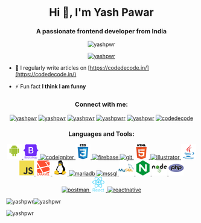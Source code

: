 <h1 align="center">Hi 👋, I'm Yash Pawar</h1>
<h3 align="center">A passionate frontend developer from India</h3>

<p align="center"> <img src="https://komarev.com/ghpvc/?username=yashpwr&label=Profile%20views&color=0e75b6&style=flat" alt="yashpwr" /> </p>

<p align="center"> <a href="https://github.com/ryo-ma/github-profile-trophy"><img src="https://github-profile-trophy.vercel.app/?username=yashpwr" alt="yashpwr" /></a> </p>

- 📝 I regularly write articles on [https://codedecode.in/](https://codedecode.in/)

- ⚡ Fun fact **I think I am funny**

<h3 align="center">Connect with me:</h3>
<p align="center">
<a href="https://dev.to/yashpwr" target="blank"><img align="center" src="https://cdn.jsdelivr.net/npm/simple-icons@3.0.1/icons/dev-dot-to.svg" alt="yashpwr" height="30" width="40" /></a>
<a href="https://twitter.com/yashpwr" target="blank"><img align="center" src="https://cdn.jsdelivr.net/npm/simple-icons@3.0.1/icons/twitter.svg" alt="yashpwr" height="30" width="40" /></a>
<a href="https://linkedin.com/in/yashpwr" target="blank"><img align="center" src="https://cdn.jsdelivr.net/npm/simple-icons@3.0.1/icons/linkedin.svg" alt="yashpwr" height="30" width="40" /></a>
<a href="https://fb.com/yashpwrr" target="blank"><img align="center" src="https://cdn.jsdelivr.net/npm/simple-icons@3.0.1/icons/facebook.svg" alt="yashpwrr" height="30" width="40" /></a>
<a href="https://instagram.com/yashpwr" target="blank"><img align="center" src="https://cdn.jsdelivr.net/npm/simple-icons@3.0.1/icons/instagram.svg" alt="yashpwr" height="30" width="40" /></a>
<a href="https://www.youtube.com/c/codedecode" target="blank"><img align="center" src="https://cdn.jsdelivr.net/npm/simple-icons@3.0.1/icons/youtube.svg" alt="codedecode" height="30" width="40" /></a>
</p>

<h3 align="center">Languages and Tools:</h3>
<p align="center"> <a href="https://developer.android.com" target="_blank"> <img src="https://raw.githubusercontent.com/devicons/devicon/master/icons/android/android-original-wordmark.svg" alt="android" width="40" height="40"/> </a> <a href="https://getbootstrap.com" target="_blank"> <img src="https://raw.githubusercontent.com/devicons/devicon/master/icons/bootstrap/bootstrap-plain-wordmark.svg" alt="bootstrap" width="40" height="40"/> </a> <a href="https://codeigniter.com" target="_blank"> <img src="https://cdn.worldvectorlogo.com/logos/codeigniter.svg" alt="codeigniter" width="40" height="40"/> </a> <a href="https://www.w3schools.com/css/" target="_blank"> <img src="https://raw.githubusercontent.com/devicons/devicon/master/icons/css3/css3-original-wordmark.svg" alt="css3" width="40" height="40"/> </a> <a href="https://firebase.google.com/" target="_blank"> <img src="https://www.vectorlogo.zone/logos/firebase/firebase-icon.svg" alt="firebase" width="40" height="40"/> </a> <a href="https://git-scm.com/" target="_blank"> <img src="https://www.vectorlogo.zone/logos/git-scm/git-scm-icon.svg" alt="git" width="40" height="40"/> </a> <a href="https://www.w3.org/html/" target="_blank"> <img src="https://raw.githubusercontent.com/devicons/devicon/master/icons/html5/html5-original-wordmark.svg" alt="html5" width="40" height="40"/> </a> <a href="https://www.adobe.com/in/products/illustrator.html" target="_blank"> <img src="https://www.vectorlogo.zone/logos/adobe_illustrator/adobe_illustrator-icon.svg" alt="illustrator" width="40" height="40"/> </a> <a href="https://www.java.com" target="_blank"> <img src="https://raw.githubusercontent.com/devicons/devicon/master/icons/java/java-original.svg" alt="java" width="40" height="40"/> </a> <a href="https://developer.mozilla.org/en-US/docs/Web/JavaScript" target="_blank"> <img src="https://raw.githubusercontent.com/devicons/devicon/master/icons/javascript/javascript-original.svg" alt="javascript" width="40" height="40"/> </a> <a href="https://laravel.com/" target="_blank"> <img src="https://raw.githubusercontent.com/devicons/devicon/master/icons/laravel/laravel-plain-wordmark.svg" alt="laravel" width="40" height="40"/> </a> <a href="https://www.linux.org/" target="_blank"> <img src="https://raw.githubusercontent.com/devicons/devicon/master/icons/linux/linux-original.svg" alt="linux" width="40" height="40"/> </a> <a href="https://mariadb.org/" target="_blank"> <img src="https://www.vectorlogo.zone/logos/mariadb/mariadb-icon.svg" alt="mariadb" width="40" height="40"/> </a> <a href="https://www.microsoft.com/en-us/sql-server" target="_blank"> <img src="https://cdn.worldvectorlogo.com/logos/microsoft-sql-server.svg" alt="mssql" width="40" height="40"/> </a> <a href="https://www.mysql.com/" target="_blank"> <img src="https://raw.githubusercontent.com/devicons/devicon/master/icons/mysql/mysql-original-wordmark.svg" alt="mysql" width="40" height="40"/> </a> <a href="https://www.nginx.com" target="_blank"> <img src="https://raw.githubusercontent.com/devicons/devicon/master/icons/nginx/nginx-original.svg" alt="nginx" width="40" height="40"/> </a> <a href="https://nodejs.org" target="_blank"> <img src="https://raw.githubusercontent.com/devicons/devicon/master/icons/nodejs/nodejs-original-wordmark.svg" alt="nodejs" width="40" height="40"/> </a> <a href="https://www.php.net" target="_blank"> <img src="https://raw.githubusercontent.com/devicons/devicon/master/icons/php/php-original.svg" alt="php" width="40" height="40"/> </a> <a href="https://postman.com" target="_blank"> <img src="https://www.vectorlogo.zone/logos/getpostman/getpostman-icon.svg" alt="postman" width="40" height="40"/> </a> <a href="https://reactjs.org/" target="_blank"> <img src="https://raw.githubusercontent.com/devicons/devicon/master/icons/react/react-original-wordmark.svg" alt="react" width="40" height="40"/> </a> <a href="https://reactnative.dev/" target="_blank"> <img src="https://reactnative.dev/img/header_logo.svg" alt="reactnative" width="40" height="40"/> </a> </p>

<p><img align="left" src="https://github-readme-stats.vercel.app/api/top-langs?username=yashpwr&show_icons=true&locale=en&layout=compact" alt="yashpwr" /></p>

<p>&nbsp;<img align="left" src="https://github-readme-stats.vercel.app/api?username=yashpwr&show_icons=true&locale=en" alt="yashpwr" /></p>

<p><img align="left" src="https://github-readme-streak-stats.herokuapp.com/?user=yashpwr&" alt="yashpwr" /></p>

